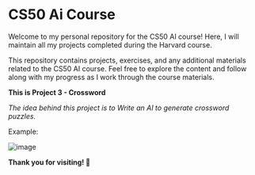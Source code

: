 # CS50 Ai Course

Welcome to my personal repository for the CS50 AI course! Here, I will maintain all my projects completed during the Harvard course.

This repository contains projects, exercises, and any additional materials related to the CS50 AI course. Feel free to explore the content and follow along with my progress as I work through the course materials.

**This is Project 3 - Crossword**

*The idea behind this project is to Write an AI to generate crossword puzzles.*

Example:

![image](https://github.com/TomasRipsky/CS50-Ai/assets/119610269/fe63b77a-795d-403f-a4fc-5e8bc49e9b24)

**Thank you for visiting! 🚀**
